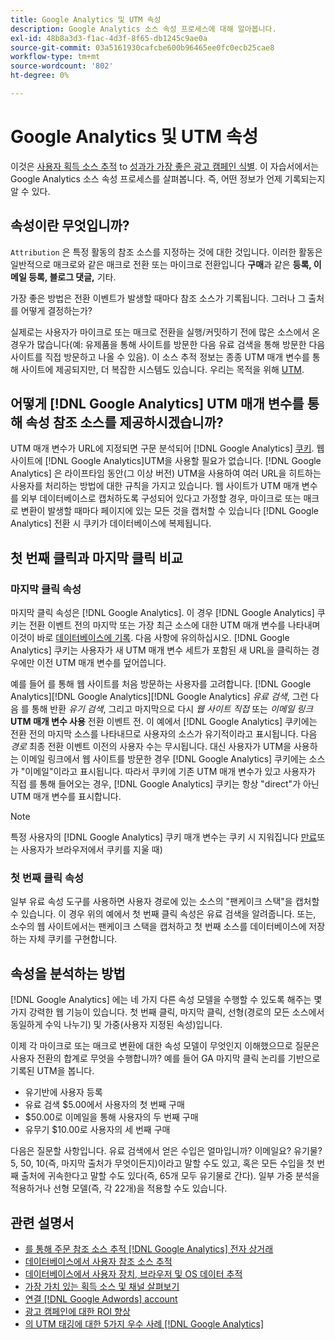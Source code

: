 ```yaml
---
title: Google Analytics 및 UTM 속성
description: Google Analytics 소스 속성 프로세스에 대해 알아봅니다.
exl-id: 48b8a3d3-f1ac-4d3f-8f65-db1245c9ae0a
source-git-commit: 03a5161930cafcbe600b96465ee0fc0ecb25cae8
workflow-type: tm+mt
source-wordcount: '802'
ht-degree: 0%

---
```


# Google Analytics 및 UTM 속성

이것은 [사용자 획득 소스 추적](../../data-analyst/analysis/google-track-user-acq.md) to [성과가 가장 좋은 광고 캠페인 식별](../../data-analyst/analysis/most-value-source-channel.md). 이 자습서에서는 Google Analytics 소스 속성 프로세스를 살펴봅니다. 즉, 어떤 정보가 언제 기록되는지 알 수 있다.

## 속성이란 무엇입니까?

`Attribution` 은 특정 활동의 참조 소스를 지정하는 것에 대한 것입니다. 이러한 활동은 일반적으로 매크로와 같은 매크로 전환 또는 마이크로 전환입니다 **구매**&#x200B;과 같은 **등록, 이메일 등록, 블로그 댓글,** 기타.

가장 좋은 방법은 전환 이벤트가 발생할 때마다 참조 소스가 기록됩니다. 그러나 그 출처를 어떻게 결정하는가?

실제로는 사용자가 마이크로 또는 매크로 전환을 실행/커밋하기 전에 많은 소스에서 온 경우가 많습니다(예: 유제품을 통해 사이트를 방문한 다음 유료 검색을 통해 방문한 다음 사이트를 직접 방문하고 나올 수 있음). 이 소스 추적 정보는 종종 UTM 매개 변수를 통해 사이트에 제공되지만, 더 복잡한 시스템도 있습니다. 우리는 목적을 위해 [UTM](https://support.google.com/analytics/answer/1033867?hl=en&amp;ref_topic=1032998).

## 어떻게 [!DNL Google Analytics] UTM 매개 변수를 통해 속성 참조 소스를 제공하시겠습니까?

UTM 매개 변수가 URL에 지정되면 구문 분석되어 [!DNL Google Analytics] [쿠키](https://en.wikipedia.org/wiki/HTTP_cookie). 웹 사이트에 [!DNL Google Analytics]UTM을 사용할 필요가 없습니다. [!DNL Google Analytics] 은 라이프타임 동안(그 이상 버전) UTM을 사용하여 여러 URL을 히트하는 사용자를 처리하는 방법에 대한 규칙을 가지고 있습니다. 웹 사이트가 UTM 매개 변수를 외부 데이터베이스로 캡처하도록 구성되어 있다고 가정할 경우, 마이크로 또는 매크로 변환이 발생할 때마다 페이지에 있는 모든 것을 캡처할 수 있습니다 [!DNL Google Analytics] 전환 시 쿠키가 데이터베이스에 복제됩니다.

## 첫 번째 클릭과 마지막 클릭 비교

### 마지막 클릭 속성

마지막 클릭 속성은 [!DNL Google Analytics]. 이 경우 [!DNL Google Analytics] 쿠키는 전환 이벤트 전의 마지막 또는 가장 최근 소스에 대한 UTM 매개 변수를 나타내며 이것이 바로 [데이터베이스에 기록](../../data-analyst/analysis/google-track-user-acq.md). 다음 사항에 유의하십시오. [!DNL Google Analytics] 쿠키는 사용자가 새 UTM 매개 변수 세트가 포함된 새 URL을 클릭하는 경우에만 이전 UTM 매개 변수를 덮어씁니다.

예를 들어 를 통해 웹 사이트를 처음 방문하는 사용자를 고려합니다. [!DNL Google Analytics][!DNL Google Analytics][!DNL Google Analytics] *유료 검색*, 그런 다음 를 통해 반환 *유기 검색*, 그리고 마지막으로 다시 *웹 사이트 직접* 또는 *이메일 링크* **UTM 매개 변수 사용** 전환 이벤트 전. 이 예에서 [!DNL Google Analytics] 쿠키에는 전환 전의 마지막 소스를 나타내므로 사용자의 소스가 유기적이라고 표시됩니다. 다음 *경로* 최종 전환 이벤트 이전의 사용자 수는 무시됩니다. 대신 사용자가 UTM을 사용하는 이메일 링크에서 웹 사이트를 방문한 경우 [!DNL Google Analytics] 쿠키에는 소스가 &quot;이메일&quot;이라고 표시됩니다. 따라서 쿠키에 기존 UTM 매개 변수가 있고 사용자가 직접 를 통해 들어오는 경우, [!DNL Google Analytics] 쿠키는 항상 &quot;direct&quot;가 아닌 UTM 매개 변수를 표시합니다.

>[!NOTE]
>
>특정 사용자의 [!DNL Google Analytics] 쿠키 매개 변수는 쿠키 시 지워집니다 [만료](https://developers.google.com/analytics/devguides/collection/analyticsjs/cookie-usage)또는 사용자가 브라우저에서 쿠키를 지울 때)

### 첫 번째 클릭 속성

일부 유료 속성 도구를 사용하면 사용자 경로에 있는 소스의 &quot;팬케이크 스택&quot;을 캡처할 수 있습니다. 이 경우 위의 예에서 첫 번째 클릭 속성은 유료 검색을 알려줍니다. 또는, 소수의 웹 사이트에서는 팬케이크 스택을 캡처하고 첫 번째 소스를 데이터베이스에 저장하는 자체 쿠키를 구현합니다.

## 속성을 분석하는 방법

[!DNL Google Analytics] 에는 네 가지 다른 속성 모델을 수행할 수 있도록 해주는 몇 가지 강력한 웹 기능이 있습니다. 첫 번째 클릭, 마지막 클릭, 선형(경로의 모든 소스에서 동일하게 수익 나누기) 및 가중(사용자 지정된 속성)입니다.

이제 각 마이크로 또는 매크로 변환에 대한 속성 모델이 무엇인지 이해했으므로 질문은 사용자 전환의 합계로 무엇을 수행합니까?  예를 들어 GA 마지막 클릭 논리를 기반으로 기록된 UTM을 봅니다.

* 유기반에 사용자 등록
* 유료 검색 $5.00에서 사용자의 첫 번째 구매
* $50.00로 이메일을 통해 사용자의 두 번째 구매
* 유무기 $10.00로 사용자의 세 번째 구매

다음은 질문할 사항입니다. 유료 검색에서 얻은 수입은 얼마입니까?  이메일요?  유기물?  5, 50, 10(즉, 마지막 출처가 무엇이든지)이라고 말할 수도 있고, 혹은 모든 수입을 첫 번째 출처에 귀속한다고 말할 수도 있다(즉, 65개 모두 유기물로 간다). 일부 가중 분석을 적용하거나 선형 모델(즉, 각 22개)을 적용할 수도 있습니다.

## 관련 설명서

* [를 통해 주문 참조 소스 추적 [!DNL Google Analytics] 전자 상거래](../importing-data/integrations/google-ecommerce.md)
* [데이터베이스에서 사용자 참조 소스 추적](../analysis/google-track-user-acq.md)
* [데이터베이스에서 사용자 장치, 브라우저 및 OS 데이터 추적](../analysis/google-track-user-acq.md)
* [가장 가치 있는 획득 소스 및 채널 살펴보기](../analysis/most-value-source-channel.md)
* [연결 [!DNL Google Adwords] account](../importing-data/integrations/google-adwords.md)
* [광고 캠페인에 대한 ROI 향상](../analysis/roi-ad-camp.md)
* [의 UTM 태깅에 대한 5가지 우수 사례 [!DNL Google Analytics]](../../best-practices/utm-tagging-google.md)
